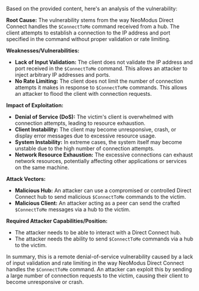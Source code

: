 Based on the provided content, here's an analysis of the vulnerability:

**Root Cause:**
The vulnerability stems from the way NeoModus Direct Connect handles the `$ConnectToMe` command received from a hub. The client attempts to establish a connection to the IP address and port specified in the command without proper validation or rate limiting.

**Weaknesses/Vulnerabilities:**
- **Lack of Input Validation:** The client does not validate the IP address and port received in the `$ConnectToMe` command. This allows an attacker to inject arbitrary IP addresses and ports.
- **No Rate Limiting:** The client does not limit the number of connection attempts it makes in response to `$ConnectToMe` commands. This allows an attacker to flood the client with connection requests.

**Impact of Exploitation:**
- **Denial of Service (DoS):** The victim's client is overwhelmed with connection attempts, leading to resource exhaustion.
- **Client Instability:** The client may become unresponsive, crash, or display error messages due to excessive resource usage.
- **System Instability:** In extreme cases, the system itself may become unstable due to the high number of connection attempts.
- **Network Resource Exhaustion:** The excessive connections can exhaust network resources, potentially affecting other applications or services on the same machine.

**Attack Vectors:**
- **Malicious Hub:** An attacker can use a compromised or controlled Direct Connect hub to send malicious `$ConnectToMe` commands to the victim.
- **Malicious Client:** An attacker acting as a peer can send the crafted `$ConnectToMe` messages via a hub to the victim.

**Required Attacker Capabilities/Position:**
- The attacker needs to be able to interact with a Direct Connect hub.
- The attacker needs the ability to send `$ConnectToMe` commands via a hub to the victim.

In summary, this is a remote denial-of-service vulnerability caused by a lack of input validation and rate limiting in the way NeoModus Direct Connect handles the `$ConnectToMe` command. An attacker can exploit this by sending a large number of connection requests to the victim, causing their client to become unresponsive or crash.